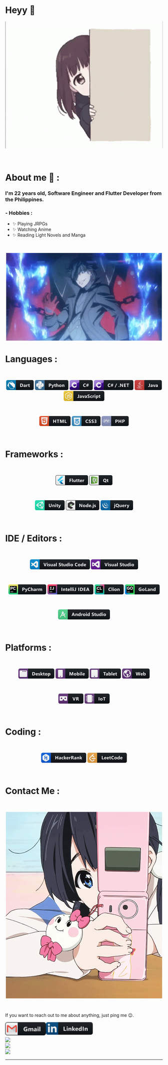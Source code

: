 # Heyy 👋

<div align="center">
<img alt="INTRO" src="https://github.com/JosuX/JosuX/blob/main/assets/208593.gif">
</div>

</br>
</br>


# About me 💬 :

### I'm 22 years old, Software Engineer and Flutter Developer from the Philippines.

### - Hobbies : 
- ✨ Playing JRPGs
- ✨ Watching Anime
- ✨ Reading Light Novels and Manga

</br>
</br>

<div align="center">
<img alt="SKILLS" src="https://github.com/JosuX/JosuX/blob/main/assets/1936.gif">
</div>


# Languages :
</br>

<p align="center">

<!-- For more icons please follow  https://github.com/MikeCodesDotNET/ColoredBadges -->
<img src="https://github.com/JosuX/JosuX/blob/main/assets/icons/languages/dart.png" alt="dart">
<img src="https://github.com/JosuX/JosuX/blob/main/assets/icons/languages/python.png" alt="python">
<img src="https://github.com/JosuX/JosuX/blob/main/assets/icons/languages/csharp.png" alt="csharp">
<img src="https://github.com/JosuX/JosuX/blob/main/assets/icons/languages/csharp_dotnet.png" alt="csharp_dotnet">
<img src="https://github.com/JosuX/JosuX/blob/main/assets/icons/languages/java.png" alt="java">
<img src="https://github.com/JosuX/JosuX/blob/main/assets/icons/languages/js.png" alt="js">
</p>
</br>
<p align="center">
<img src="https://github.com/JosuX/JosuX/blob/main/assets/icons/languages/html.png" alt="html">
<img src="https://github.com/JosuX/JosuX/blob/main/assets/icons/languages/css3.png" alt="css3">
<img src="https://github.com/JosuX/JosuX/blob/main/assets/icons/languages/php.png" alt="php">
</p>
</br>

# Frameworks :
</br>

<p align="center">

<!-- For more icons please follow  https://github.com/MikeCodesDotNET/ColoredBadges -->
<img src="https://github.com/JosuX/JosuX/blob/main/assets/icons/frameworks/flutter.png" alt="flutter">
<img src="https://github.com/JosuX/JosuX/blob/main/assets/icons/frameworks/qt.png" alt="qt">
</p>
</br>
<p align="center">
<img src="https://github.com/JosuX/JosuX/blob/main/assets/icons/frameworks/unity.png" alt="unity">
<img src="https://github.com/JosuX/JosuX/blob/main/assets/icons/frameworks/nodejs_larger.png" alt="nodejs_larger">
<img src="https://github.com/JosuX/JosuX/blob/main/assets/icons/frameworks/jquery.png" alt="jquery">
</p>
</br>

# IDE / Editors :
</br>

<p align="center">

<!-- For more icons please follow  https://github.com/MikeCodesDotNET/ColoredBadges -->
<img src="https://github.com/JosuX/JosuX/blob/main/assets/icons/ide_editors/visualstudio_code.png" alt="visualstudio_code">
<img src="https://github.com/JosuX/JosuX/blob/main/assets/icons/ide_editors/visualstudio.png" alt="visualstudio">
</p>
</br>
<p align="center">
<img src="https://github.com/JosuX/JosuX/blob/main/assets/icons/ide_editors/jetbrains_pycharm.png" alt="jetbrains_pycharm">
<img src="https://github.com/JosuX/JosuX/blob/main/assets/icons/ide_editors/jetbrains_intellij.png" alt="jetbrains_intellij">
<img src="https://github.com/JosuX/JosuX/blob/main/assets/icons/ide_editors/jetbrains_clion.png" alt="jetbrains_clion">
<img src="https://github.com/JosuX/JosuX/blob/main/assets/icons/ide_editors/jetbrains_goland.png" alt="jetbrains_goland">
</p>
</br>
<p align="center">
<img src="https://github.com/JosuX/JosuX/blob/main/assets/icons/ide_editors/android_studio.png" alt="android_studio">
</p>
</br>

# Platforms :
</br>

<p align="center">

<!-- For more icons please follow  https://github.com/MikeCodesDotNET/ColoredBadges -->
<img src="https://github.com/JosuX/JosuX/blob/main/assets/icons/platforms/desktop.png" alt="desktop">
<img src="https://github.com/JosuX/JosuX/blob/main/assets/icons/platforms/mobile.png" alt="mobile">
<img src="https://github.com/JosuX/JosuX/blob/main/assets/icons/platforms/tablet.png" alt="tablet">
<img src="https://github.com/JosuX/JosuX/blob/main/assets/icons/platforms/web.png" alt="web">
</p>
</br>
<p align="center">

<img src="https://github.com/JosuX/JosuX/blob/main/assets/icons/platforms/vr.png" alt="vr">
<img src="https://github.com/JosuX/JosuX/blob/main/assets/icons/platforms/iot.png" alt="iot">
</p>
</br>

# Coding :
</br>

<p align="center">

<!-- For more icons please follow  https://github.com/MikeCodesDotNET/ColoredBadges -->
<img src="https://github.com/JosuX/JosuX/blob/main/assets/icons/coding/hackerrank.png" alt="hackerrank">
<img src="https://github.com/JosuX/JosuX/blob/main/assets/icons/coding/leetcode.png" alt="leetcode">
</p>
</br>





# Contact Me :

<p>
 </br>

<p align="center">
<img align="center" alt="GIF" src="https://github.com/JosuX/JosuX/blob/main/assets/93195.gif">
</p>
</br>


If you want to reach out to me about anything, just ping me 😉.

<a href="mailto:joferusa43@gmail.com">
 <img align="left" alt="Gmail" width="130" hight="100" src="https://github.com/JosuX/JosuX/blob/main/assets/icons/socials/gmail.png" />
</a>
<a href="https://www.linkedin.com/in/josu00/">
  <img align="left" alt="Linkedin" width="150" hight="100" src="https://github.com/JosuX/JosuX/blob/main/assets/icons/socials/linkedin.png" />
</a>
 </p>
 

</br>
</br>

<p align="left" >  
  <a href="https://github.com/anuraghazra/github-readme-stats"> 
<img  src="https://github-readme-stats.vercel.app/api?username=JosuX&&show_icons=true&theme=github_dark&hide=prs,issues,contribs" width="495"/>
   </br>
  </a>
<img  src="https://github-readme-streak-stats.herokuapp.com/?user=JosuX&theme=dark&hide_border=false" width="495"/>
 </br>
<img  src="https://github-readme-stats.vercel.app/api/top-langs/?username=JosuX&theme=dark&hide_border=false&include_all_commits=false&count_private=false&layout=compact" width="495"/>
  </p>

*************
